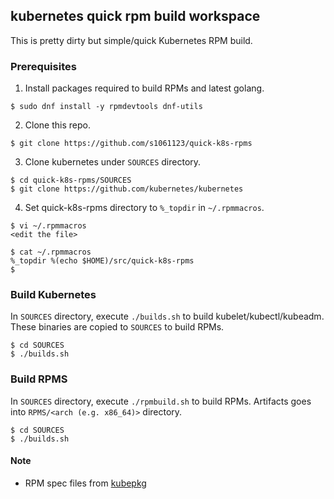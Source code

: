 ## kubernetes quick rpm build workspace

This is pretty dirty but simple/quick Kubernetes RPM build.

### Prerequisites

1. Install packages required to build RPMs and latest golang.

```
$ sudo dnf install -y rpmdevtools dnf-utils
```

2. Clone this repo.

```
$ git clone https://github.com/s1061123/quick-k8s-rpms
```

3. Clone kubernetes under `SOURCES` directory.

```
$ cd quick-k8s-rpms/SOURCES
$ git clone https://github.com/kubernetes/kubernetes
```

4. Set quick-k8s-rpms directory to `%_topdir` in `~/.rpmmacros`.

```
$ vi ~/.rpmmacros
<edit the file>

$ cat ~/.rpmmacros
%_topdir %(echo $HOME)/src/quick-k8s-rpms
$
```

### Build Kubernetes

In `SOURCES` directory, execute `./builds.sh` to build kubelet/kubectl/kubeadm. These binaries are copied to `SOURCES` to build RPMs.

```
$ cd SOURCES
$ ./builds.sh
```

### Build RPMS

In `SOURCES` directory, execute `./rpmbuild.sh` to build RPMs. Artifacts goes into `RPMS/<arch (e.g. x86_64)>` directory.

```
$ cd SOURCES
$ ./builds.sh
```


#### Note

- RPM spec files from [kubepkg](https://github.com/kubernetes/release/tree/master/cmd/kubepkg)
